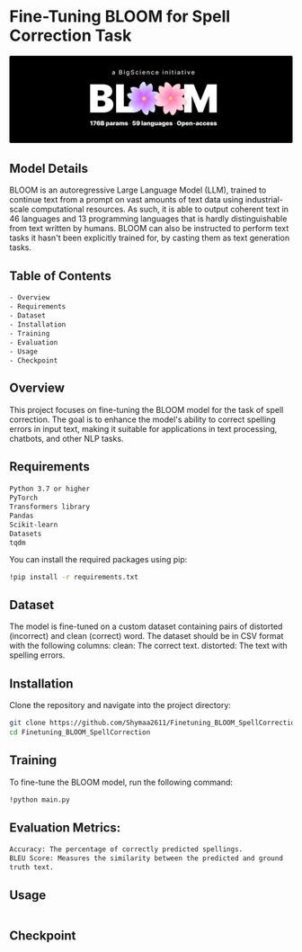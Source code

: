 # Fine-Tuning BLOOM for Spell Correction Task

![Model](media/model.png)

## Model Details
BLOOM is an autoregressive Large Language Model (LLM), trained to continue text from a prompt on vast amounts of text data using industrial-scale computational resources. As such, it is able to output coherent text in 46 languages and 13 programming languages that is hardly distinguishable from text written by humans. BLOOM can also be instructed to perform text tasks it hasn't been explicitly trained for, by casting them as text generation tasks.

## Table of Contents
    - Overview 
    - Requirements
    - Dataset
    - Installation
    - Training
    - Evaluation
    - Usage
    - Checkpoint

## Overview

This project focuses on fine-tuning the BLOOM model for the task of spell correction. The goal 
is to enhance the model's ability to correct spelling errors in input text, making it suitable for applications in text processing, chatbots, and other NLP tasks.
 

## Requirements

    Python 3.7 or higher
    PyTorch
    Transformers library
    Pandas
    Scikit-learn
    Datasets
    tqdm
You can install the required packages using pip:
``` bash
!pip install -r requirements.txt
```

## Dataset

The model is fine-tuned on a custom dataset containing pairs of distorted (incorrect) and clean (correct) word. The dataset should be in CSV format with the following columns:
    clean: The correct text.
    distorted: The text with spelling errors.

## Installation

Clone the repository and navigate into the project directory:
```bash
git clone https://github.com/Shymaa2611/Finetuning_BLOOM_SpellCorrection.git
cd Finetuning_BLOOM_SpellCorrection 
```

## Training

To fine-tune the BLOOM model, run the following command:
``` bash 
!python main.py

```

## Evaluation Metrics:

    Accuracy: The percentage of correctly predicted spellings.
    BLEU Score: Measures the similarity between the predicted and ground truth text.

## Usage

``` python


```


## Checkpoint